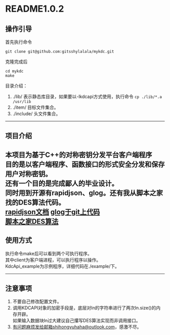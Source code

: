# **README1.0.2**
## 操作引导
首先执行命令
```
git clone git@github.com:gitsshylalala/mykdc.git
```
克隆完成后
```
cd mykdc
make
```
目录介绍：
1. ./lib/  表示静态库目录，如果要以-lkdcapi方式使用，执行命令
    `cp ./lib/*.a /usr/lib`
2. ./item/ 目标文件集合。
3. ./include/ 头文件集合。
---
## 项目介绍

本项目为基于C++的对称密钥分发平台客户端程序<br>
目的是以客户端程序、函数接口的形式安全分发和保存用户对称密钥。<br>
还有一个目的是完成鄙人的毕业设计。<br>
同时用到开源有rapidjson、glog。还有我从脚本之家找的DES算法代码。<br>
[rapidjson文档](http://rapidjson.org/zh-cn/)
[glog于git上代码](https://github.com/google/glog) </br>
[脚本之家DES算法](https://www.jb51.net/article/98430.htm) </br>
---
## 使用方式

执行命令make后可以看到两个可执行程序。<br>
其中client为客户端进程，可以执行程序以操作。<br>
KdcApi_example为示例程序，详细代码在./example/下。

---
## 注意事项
1. 不要自己修改配置文件。
2. 调用KDCAPI对象的加密手段是，底层对In的字符串进行了两次In.size()的内存开辟。<br>
   如果输入数据块In过大建议自己攥写DES算法实现而非调用接口。
3. 有问题麻烦发给邮箱shihongyuhaha@outlook.com，感激不尽。

